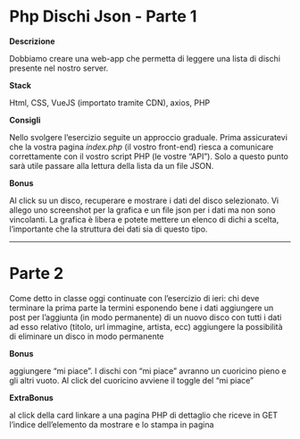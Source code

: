# Php Dischi Json - Parte 1

**Descrizione**

Dobbiamo creare una web-app che permetta di leggere una lista di dischi presente nel nostro server.

**Stack**

Html, CSS, VueJS (importato tramite CDN), axios, PHP

**Consigli**

Nello svolgere l’esercizio seguite un approccio graduale.
Prima assicuratevi che la vostra pagina _index.php_ (il vostro front-end) riesca a comunicare correttamente con il vostro script PHP (le vostre “API”).
Solo a questo punto sarà utile passare alla lettura della lista da un file JSON.

**Bonus**

Al click su un disco, recuperare e mostrare i dati del disco selezionato.
Vi allego uno screenshot per la grafica e un file json per i dati ma non sono vincolanti.
La grafica è libera e potete mettere un elenco di dichi a scelta, l’importante che la struttura dei dati sia di questo tipo.

---

# Parte 2

Come detto in classe oggi continuate con l’esercizio di ieri:
chi deve terminare la prima parte la termini esponendo bene i dati
aggiungere un post per l’aggiunta (in modo permanente) di un nuovo disco con tutti i dati ad esso relativo (titolo, url immagine, artista, ecc)
aggiungere la possibilità di eliminare un disco in modo permanente

**Bonus**

aggiungere “mi piace”. I dischi con “mi piace” avranno un cuoricino pieno e gli altri vuoto. Al click del cuoricino avviene il toggle del “mi piace”

**ExtraBonus**

al click della card linkare a una pagina PHP di dettaglio che riceve in GET l’indice dell’elemento da mostrare e lo stampa in pagina
